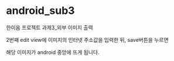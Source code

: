 # android_sub3
한이음 프로젝트 과제3_외부 이미지 출력

2번째 edit view에 이미지의 인터넷 주소값을 입력한 뒤, save버튼을 누르면

해당 이미지가 android 중앙에 뜨게 됩니다.
